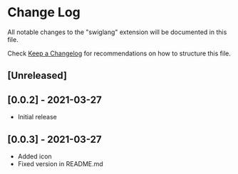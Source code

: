 # Change Log

All notable changes to the "swiglang" extension will be documented in this file.

Check [Keep a Changelog](http://keepachangelog.com/) for recommendations on how to structure this file.

## [Unreleased]

## [0.0.2] - 2021-03-27

- Initial release

## [0.0.3] - 2021-03-27

- Added icon
- Fixed version in README.md
